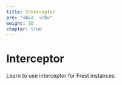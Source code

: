 ```yaml
---
title: Interceptor
pre: "<b>2. </b>"
weight: 10
chapter: true
---
```


# Interceptor

Learn to use interceptor for Frest instances.

